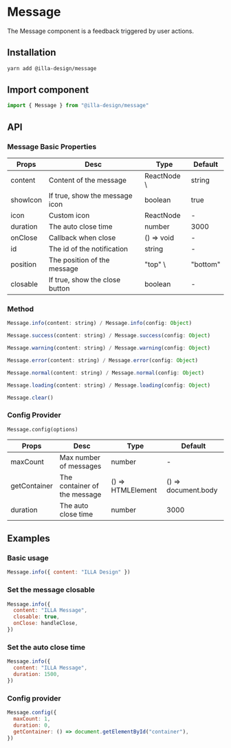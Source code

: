 # Message

The Message component is a feedback triggered by user actions.

## Installation

```bash
yarn add @illa-design/message
```

## Import component

```jsx
import { Message } from "@illa-design/message"
```

## API

### Message Basic Properties

| Props    | Desc                           | Type         | Default        |
| -------- | ------------------------------ | ------------ | -------------- |
| content  | Content of the message         | ReactNode \ | string | -     |
| showIcon | If true, show the message icon | boolean      | true           |
| icon     | Custom icon                    | ReactNode    | -              |
| duration | The auto close time            | number       | 3000           |
| onClose  | Callback when close            | () => void   | -              |
| id       | The id of the notification     | string       | -              |
| position | The position of the message    | "top" \     | "bottom"   | - |
| closable | If true, show the close button | boolean      | -              |

### Method

```jsx
Message.info(content: string) / Message.info(config: Object)

Message.success(content: string) / Message.success(config: Object)

Message.warning(content: string) / Message.warning(config: Object)

Message.error(content: string) / Message.error(config: Object)

Message.normal(content: string) / Message.normal(config: Object)

Message.loading(content: string) / Message.loading(config: Object)

Message.clear()
```

### Config Provider

```
Message.config(options)
```

| Props        | Desc                         | Type              | Default             |
| ------------ | ---------------------------- | ----------------- | ------------------- |
| maxCount     | Max number of messages       | number            | -                   |
| getContainer | The container of the message | () => HTMLElement | () => document.body |
| duration     | The auto close time          | number            | 3000                |

## Examples

### Basic usage

```jsx
Message.info({ content: "ILLA Design" })
```

### Set the message closable

```jsx
Message.info({
  content: "ILLA Message",
  closable: true,
  onClose: handleClose,
})
```

### Set the auto close time

```jsx
Message.info({
  content: "ILLA Message",
  duration: 1500,
})
```

### Config provider

```jsx
Message.config({
  maxCount: 1,
  duration: 0,
  getContainer: () => document.getElementById("container"),
})
```
